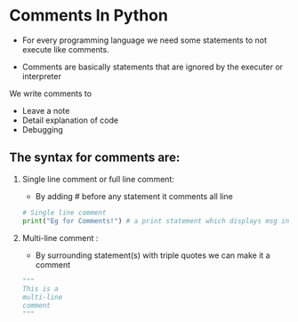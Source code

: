 # Comments In Python

- For every programming language we need some statements to not execute like comments.

- Comments are basically statements that are ignored by the executer or interpreter

We write comments to 
- Leave a note
- Detail explanation of code
- Debugging

## The syntax for comments are:

1. Single line comment or full line comment:
    - By adding # before any statement it comments all line
    ```python
    # Single line comment
    print("Eg for Comments!") # a print statement which displays msg in console
    ```

2. Multi-line comment :
    - By surrounding statement(s) with triple quotes we can make it a comment
    ```python
    """
    This is a 
    multi-line
    comment
    """ 
    ```